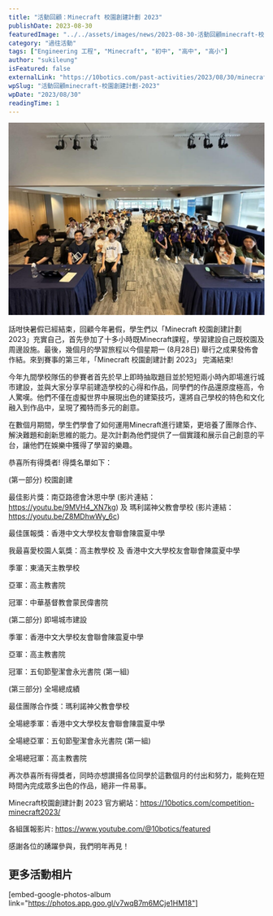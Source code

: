 ```yaml
---
title: "活動回顧：Minecraft 校園創建計劃 2023"
publishDate: 2023-08-30
featuredImage: "../../assets/images/news/2023-08-30-活動回顧minecraft-校園創建計劃-2023/image1.jpg"
category: "過往活動"
tags: ["Engineering 工程", "Minecraft", "初中", "高中", "高小"]
author: "sukileung"
isFeatured: false
externalLink: "https://10botics.com/past-activities/2023/08/30/minecraft-2023/"
wpSlug: "活動回顧minecraft-校園創建計劃-2023"
wpDate: "2023/08/30"
readingTime: 1
---
```


![](../../assets/images/news/2023-08-30-活動回顧minecraft-校園創建計劃-2023/image2.jpg)

話咁快暑假已經結束，回顧今年暑假，學生們以「Minecraft 校園創建計劃 2023」充實自己，首先參加了十多小時既Minecraft課程，學習建設自己既校園及周邊設施。最後，幾個月的學習旅程以今個星期一 (8月28日) 舉行之成果發佈會作結。來到賽事的第三年，「Minecraft 校園創建計劃 2023」 完滿結束!

今年九間學校隊伍的參賽者首先於早上即時抽取題目並於短短兩小時內即場進行城市建設，並與大家分享早前建造學校的心得和作品，同學們的作品還原度極高，令人驚嘆。他們不僅在虛擬世界中展現出色的建築技巧，還將自己學校的特色和文化融入到作品中，呈現了獨特而多元的創意。

在數個月期間，學生們學會了如何運用Minecraft進行建築，更培養了團隊合作、解決難題和創新思維的能力。是次計劃為他們提供了一個實踐和展示自己創意的平台，讓他們在娛樂中獲得了學習的樂趣。

恭喜所有得獎者! 得獎名單如下：

(第一部分) 校園創建

最佳影片獎：南亞路德會沐恩中學 (影片連結：https://youtu.be/9MVH4_XN7kg) 及 瑪利諾神父教會學校 (影片連結：https://youtu.be/Z8MDhwWy_6c)

最佳匯報獎：香港中文大學校友會聯會陳震夏中學

我最喜愛校園人氣獎：高主教學校 及 香港中文大學校友會聯會陳震夏中學

季軍：東涌天主教學校

亞軍：高主教書院

冠軍：中華基督教會蒙民偉書院

(第二部分) 即場城市建設

季軍：香港中文大學校友會聯會陳震夏中學

亞軍：高主教書院

冠軍：五旬節聖潔會永光書院 (第一組)

(第三部分) 全場總成績

最佳團隊合作獎：瑪利諾神父教會學校

全場總季軍：香港中文大學校友會聯會陳震夏中學

全場總亞軍：五旬節聖潔會永光書院 (第一組)

全場總冠軍：高主教書院

再次恭喜所有得獎者，同時亦想讃揚各位同學於這數個月的付出和努力，能夠在短時間內完成眾多出色的作品，絕非一件易事。

Minecraft校園創建計劃 2023 官方網站：https://10botics.com/competition-minecraft2023/

各組匯報影片: https://www.youtube.com/@10botics/featured

感謝各位的踴躍參與，我們明年再見！

## 更多活動相片

[embed-google-photos-album link="https://photos.app.goo.gl/v7wqB7m6MCje1HM18"]